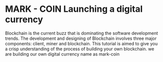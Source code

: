 # MARK - COIN Launching a digital currency
Blockchain is the current buzz that is dominating the software development trends. The development and designing of Blockchain involves three major components: client, miner and blockchain. This tutorial is aimed to give you a crisp understanding of the process of building your own blockchain. we are building our own digital currency name as mark-coin
